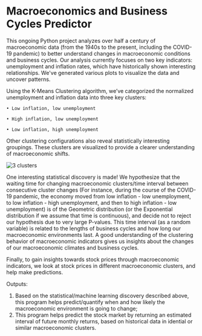 # Macroeconomics and Business Cycles Predictor 

This ongoing Python project analyzes over half a century of macroeconomic data (from the 1940s to the present, including the COVID-19 pandemic) to better understand changes in macroeconomic conditions and business cycles. Our analysis currently focuses on two key indicators: unemployment and inflation rates, which have historically shown interesting relationships. We've generated various plots to visualize the data and uncover patterns.

Using the K-Means Clustering algorithm, we’ve categorized the normalized unemployment and inflation data into three key clusters:

    • Low inflation, low unemployment
    
    • High inflation, low unemployment
    
    • Low inflation, high unemployment
    
Other clustering configurations also reveal statistically interesting groupings. These clusters are visualized to provide a clearer understanding of macroeconomic shifts.

![3 clusters](https://github.com/elainechowqz/Macroeconomics-and-Markets/blob/master/macro_and_stocks/3_clusters.png)

One interesting statistical discovery is made! We hypothesize that the waiting time for changing macroeconomic clusters/time interval between consecutive cluster changes (For instance, during the course of the COVID-19 pandemic, the economy moved from low inflation - low unemployment, to low inflation - high unemployment, and then to high inflation - low unemployment) is of the Geometric distribution (or the Exponential distribution if we assume that time is continuous), and decide not to reject our hypothesis due to very large P-values. This time interval (as a random variable) is related to the lengths of business cycles and how long our macroeconomic environments last. A good understanding of the clustering behavior of macroeconomic indicators gives us insights about the changes of our macroeconomic climates and business cycles. 

Finally, to gain insights towards stock prices through macroeconomic indicators, we look at stock prices in different macroeconomic clusters, and help make predictions. 

Outputs: 
1. Based on the statistical/machine learning discovery described above, this program helps predict/quantify when and how likely the macroeconomic environment is going to change; 
2. This program helps predict the stock market by returning an estimated interval of future monthly returns, based on historical data in idential or similar macroeconomic clusters. 









